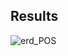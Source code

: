 ## Results

![erd_POS](https://user-images.githubusercontent.com/25950637/120751376-7a908a00-c53a-11eb-86c8-b4ccdb33bfaa.png)

